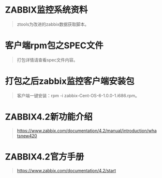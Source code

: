 # ZABBIX监控系统资料
> ztools为改进的zabbix数据获取脚本。
# 客户端rpm包之SPEC文件
> 打包详情请查看spec文件内容。
# 打包之后zabbix监控客户端安装包
> 客户端一键安装：rpm -i zabbix-Cent-OS-6-1.0.0-1.i686.rpm。
# ZABBIX4.2新功能介绍
> https://www.zabbix.com/documentation/4.2/manual/introduction/whatsnew420
# ZABBIX4.2官方手册
> https://www.zabbix.com/documentation/4.2/start
